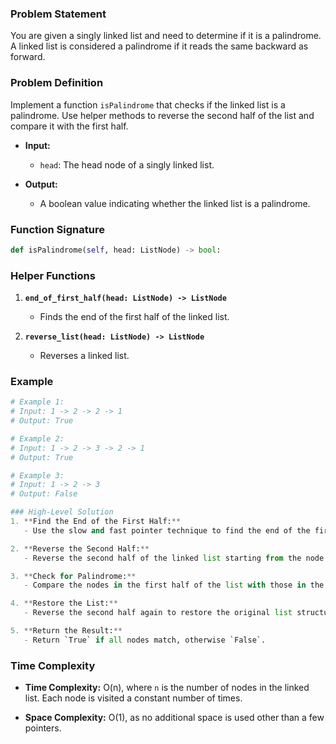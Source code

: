### Problem Statement
You are given a singly linked list and need to determine if it is a palindrome. A linked list is considered a palindrome if it reads the same backward as forward.

### Problem Definition
Implement a function `isPalindrome` that checks if the linked list is a palindrome. Use helper methods to reverse the second half of the list and compare it with the first half.

- **Input:**
  - `head`: The head node of a singly linked list.

- **Output:**
  - A boolean value indicating whether the linked list is a palindrome.

### Function Signature
```python
def isPalindrome(self, head: ListNode) -> bool:
```

### Helper Functions
1. **`end_of_first_half(head: ListNode) -> ListNode`**
   - Finds the end of the first half of the linked list.
   
2. **`reverse_list(head: ListNode) -> ListNode`**
   - Reverses a linked list.

### Example
```python
# Example 1:
# Input: 1 -> 2 -> 2 -> 1
# Output: True

# Example 2:
# Input: 1 -> 2 -> 3 -> 2 -> 1
# Output: True

# Example 3:
# Input: 1 -> 2 -> 3
# Output: False

### High-Level Solution
1. **Find the End of the First Half:**
   - Use the slow and fast pointer technique to find the end of the first half. The slow pointer moves one step at a time, while the fast pointer moves two steps. When the fast pointer reaches the end, the slow pointer will be at the midpoint.

2. **Reverse the Second Half:**
   - Reverse the second half of the linked list starting from the node after the end of the first half.

3. **Check for Palindrome:**
   - Compare the nodes in the first half of the list with those in the reversed second half. If they all match, the list is a palindrome.

4. **Restore the List:**
   - Reverse the second half again to restore the original list structure.

5. **Return the Result:**
   - Return `True` if all nodes match, otherwise `False`.

```
### Time Complexity
- **Time Complexity:** O(n), where `n` is the number of nodes in the linked list. Each node is visited a constant number of times.

- **Space Complexity:** O(1), as no additional space is used other than a few pointers.
